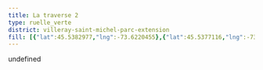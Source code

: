```yaml
---
title: La traverse 2
type: ruelle_verte
district: villeray-saint-michel-parc-extension
fill: [{"lat":45.5382977,"lng":-73.6220455},{"lat":45.5377116,"lng":-73.6224157}]
---
```


undefined